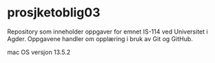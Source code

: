 # prosjketoblig03
Repository som inneholder oppgaver for emnet IS-114 ved Universitet i Agder. Oppgavene handler om opplæring i bruk av Git og GitHub. 

mac OS versjon 13.5.2
